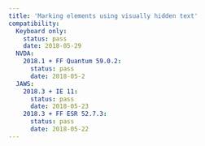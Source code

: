 ```yaml
---
title: 'Marking elements using visually hidden text'
compatibility:
  Keyboard only:
    status: pass
    date: 2018-05-29
  NVDA:
    2018.1 + FF Quantum 59.0.2:
      status: pass
      date: 2018-05-2
  JAWS:
    2018.3 + IE 11:
      status: pass
      date: 2018-05-23
    2018.3 + FF ESR 52.7.3:
      status: pass
      date: 2018-05-22
---
```

